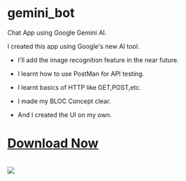 # gemini_bot

Chat App using Google Gemini AI.
<br>

I created this app using Google's new AI tool.
<br>

- I'll add the image recognition feature in the near future.

- I learnt how to use PostMan for API testing.

- I learnt basics of HTTP like GET,POST,etc.

- I made my BLOC Concept clear.

- And I created the UI on my own.

# [Download Now](https://github.com/tanaysarkar0408/gemini_bot/releases/tag/GeminiAppV0.1)

<br>

<img src="https://github.com/tanaysarkar0408/gemini_bot/assets/108966939/f03eb44f-7c70-47d6-ae60-f2d34d2f4579">

